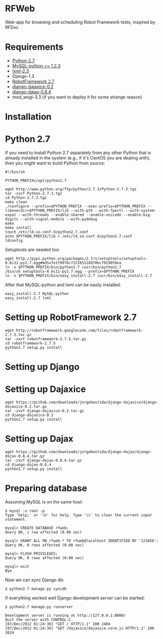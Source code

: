 RFWeb
=====

Web-app for browsing and scheduling Robot Framework tests, inspired by RFDoc

Requirements
=====

 * [Python-2.7](http://www.python.org/getit/releases/2.7.3/)
 * [MySQL-python >= 1.2.3](http://sourceforge.net/projects/mysql-python/)
 * [lxml-2.3](http://lxml.de/installation.html)
 * Django-1.3
 * [RobotFramework 2.7](http://code.google.com/p/robotframework/downloads/list)
 * [django-dajaxice-0.2](https://github.com/jorgebastida/django-dajaxice/)
 * [django-dajax-0.8.4](https://github.com/jorgebastida/django-dajax)
 * mod_wsgi-3.3 (if you want to deploy it for some strange reason)

Installation
=====

Python 2.7
==

If you need to install Python 2.7 separately from any other Python that is already installed in the system (e.g., if it's CentOS you are dealing with), then you might want to build Python from source:

    #!/bin/sh

    PYTHON_PREFIX=/opt/python2.7

    wget http://www.python.org/ftp/python/2.7.3/Python-2.7.3.tgz
    tar -zxvf Python-2.7.3.tgz
    cd Python-2.7.3.tgz
    make clean
    ./configure --prefix=$PYTHON_PREFIX --exec-prefix=$PYTHON_PREFIX --libexecdir=$PYTHON_PREFIX/lib --with-pth --with-fpectl --with-system-expat --with-threads --enable-shared --enable-unicode --enable-big-digits --with-signal-module --with-pydebug
    make
    make install
    touch /etc/ld.so.conf.d/python2.7.conf
    echo $PYTHON_PREFIX/lib > /etc/ld.so.conf.d/python2.7.conf
    ldconfig 

Setuptools are needed too:

    wget http://pypi.python.org/packages/2.7/s/setuptools/setuptools-0.6c11-py2.7.egg#md5=fe1f997bc722265116870bc7919059ea
    ln -s $PYTHON_PREFIX/bin/python2.7 /usr/bin/python2.7
    /bin/sh setuptools-0.6c11-py2.7.egg --prefix=$PYTHON_PREFIX
    ln -s $PYTHON_PREFIX/bin/easy_install-2.7 /usr/bin/easy_install-2.7


After that MySQL-python and lxml can be easily installed:

    easy_install-2.7 MySQL-python
    easy_install-2.7 lxml


Setting up RobotFramework 2.7
==

    wget http://robotframework.googlecode.com/files/robotframework-2.7.5.tar.gz
    tar -zxvf robotframework-2.7.5.tar.gz
    cd robotframework-2.7.5
    python2.7 setup.py install


Setting up Django
==

Setting up Dajaxice
==

    wget https://github.com/downloads/jorgebastida/django-dajaxice/django-dajaxice-0.2.tar.gz
    tar -zxvf django-dajaxice-0.2.tar.gz
    cd django-dajaxice-0.2
    python2.7 setup.py install


Setting up Dajax
==

    wget https://github.com/downloads/jorgebastida/django-dajax/django-dajax-0.8.4.tar.gz
    tar -zxvf django-dajax-0.8.4.tar.gz
    cd django-dajax-0.8.4
    python2.7 setup.py install


Preparing database
==

Assuming MySQL is on the same host:

    $ mysql -u root -p
    Type 'help;' or '\h' for help. Type '\c' to clear the current input statement.

    mysql> CREATE DATABASE rfweb;
    Query OK, 1 row affected (0.00 sec)

    mysql> GRANT ALL ON rfweb.* TO rfweb@localhost IDENTIFIED BY '123456';
    Query OK, 0 rows affected (0.00 sec)

    mysql> FLUSH PRIVILEGES;
    Query OK, 0 rows affected (0.00 sec)

    mysql> exit
    Bye

Now we can sync Django db:

    $ python2.7 manage.py syncdb

If everything worked well Django development server can be started:

    $ python2.7 manage.py runserver

    Development server is running at http://127.0.0.1:8000/
    Quit the server with CONTROL-C.
    [07/Dec/2012 01:24:36] "GET / HTTP/1.1" 200 2404
    [07/Dec/2012 01:24:36] "GET /dajaxice/dajaxice.core.js HTTP/1.1" 200 3624


